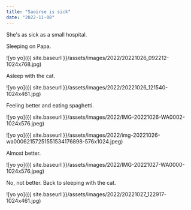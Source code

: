 ```yaml
---
title: "Saoirse is sick"
date: "2022-11-08"
---
```


She's as sick as a small hospital.

Sleeping on Papa.

![yo yo]({{ site.baseurl }}/assets/images/2022/20221026_092212-1024x768.jpg)

Asleep with the cat.

![yo yo]({{ site.baseurl }}/assets/images/2022/20221026_121540-1024x461.jpg)

Feeling better and eating spaghetti.

![yo yo]({{ site.baseurl }}/assets/images/2022/IMG-20221026-WA0002-1024x576.jpeg)

![yo yo]({{ site.baseurl }}/assets/images/2022/img-20221026-wa00062157251551534176898-576x1024.jpeg)

Almost better.

![yo yo]({{ site.baseurl }}/assets/images/2022/IMG-20221027-WA0000-1024x576.jpeg)

No, not better. Back to sleeping with the cat.

![yo yo]({{ site.baseurl }}/assets/images/2022/20221027_122917-1024x461.jpg)
